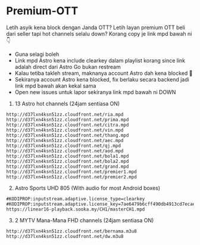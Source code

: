 # Premium-OTT

Letih asyik kena block dengan Janda OTT? Letih layan premium OTT beli dari seller tapi hot channels selalu down? Korang copy je link mpd bawah ni 👇

- Guna selagi boleh
- Link mpd Astro kena include clearkey dalam playlist korang since link adalah direct dari Astro Go bukan restream
- Kalau tetiba takleh stream, maknanya account Astro dah kena blocked 👀
- Sekiranya account Astro kena blocked, fix berlaku secara backend jadi link mpd bawah akan kekal sama
- Open new issues untuk lapor sekiranya link mpd bawah ni DOWN

1. 13 Astro hot channels (24jam sentiasa ON)

```
http://d37lxn4ksn51zz.cloudfront.net/ria.mpd
http://d37lxn4ksn51zz.cloudfront.net/prima.mpd
http://d37lxn4ksn51zz.cloudfront.net/citra.mpd
http://d37lxn4ksn51zz.cloudfront.net/vin.mpd
http://d37lxn4ksn51zz.cloudfront.net/thang.mpd
http://d37lxn4ksn51zz.cloudfront.net/aec.mpd
http://d37lxn4ksn51zz.cloudfront.net/qj.mpd
http://d37lxn4ksn51zz.cloudfront.net/aod.mpd
http://d37lxn4ksn51zz.cloudfront.net/bola1.mpd
http://d37lxn4ksn51zz.cloudfront.net/bola2.mpd
http://d37lxn4ksn51zz.cloudfront.net/grand.mpd
http://d37lxn4ksn51zz.cloudfront.net/premier1.mpd
http://d37lxn4ksn51zz.cloudfront.net/premier2.mpd
```
2. Astro Sports UHD 805 (With audio for most Android boxes)

```
#KODIPROP:inputstream.adaptive.license_type=clearkey
#KODIPROP:inputstream.adaptive.license_key=7ae6479b6cff490db4913cd7ecaef62d:a7e50788b3f2813c90a17479c6d2cd68
https://linear16-playback.sooka.my/CH1/masterCH1.mpd
```
3. 2 MYTV Mana-Mana FHD channels (24jam sentiasa ON)

```
http://d37lxn4ksn51zz.cloudfront.net/bernama.m3u8
http://d37lxn4ksn51zz.cloudfront.net/dw.m3u8
```
